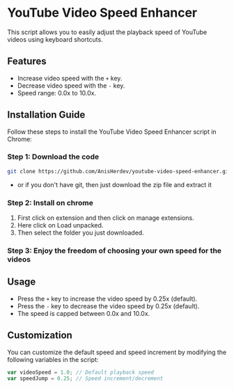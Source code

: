 # YouTube Video Speed Enhancer

This script allows you to easily adjust the playback speed of YouTube videos using keyboard shortcuts.

## Features

- Increase video speed with the `+` key.
- Decrease video speed with the `-` key.
- Speed range: 0.0x to 10.0x.

## Installation Guide

Follow these steps to install the YouTube Video Speed Enhancer script in Chrome:

### Step 1: Download the code
```bash 
git clone https://github.com/AnisHerdev/youtube-video-speed-enhancer.git
```
- or if you don't have git, then just download the zip file and extract it

### Step 2: Install on chrome
1. First click on extension and then click on manage extensions.
2. Here click on Load unpacked.
3. Then select the folder you just downloaded.

### Step 3: Enjoy the freedom of choosing your own speed for the videos

## Usage

- Press the `+` key to increase the video speed by 0.25x (default).
- Press the `-` key to decrease the video speed by 0.25x (default).
- The speed is capped between 0.0x and 10.0x.

## Customization

You can customize the default speed and speed increment by modifying the following variables in the script:

```javascript
var videoSpeed = 1.0; // Default playback speed
var speedJump = 0.25; // Speed increment/decrement
